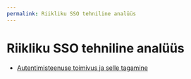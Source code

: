 ```yaml
---
permalink: Riikliku SSO tehniline analüüs
---
```


# Riikliku SSO tehniline analüüs

- [Autentimisteenuse toimivus ja selle tagamine](Toimivus)


